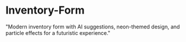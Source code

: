 # Inventory-Form
"Modern inventory form with AI suggestions, neon-themed design, and particle effects for a futuristic experience."
